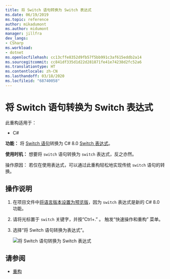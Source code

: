 ```yaml
---
title: 将 Switch 语句转换为 Switch 表达式
ms.date: 06/19/2019
ms.topic: reference
author: mikadumont
ms.author: midumont
manager: jillfra
dev_langs:
- CSharp
ms.workload:
- dotnet
ms.openlocfilehash: cc13cffe8352d9fb57f5bb991c3af615eddb2a14
ms.sourcegitcommit: cc841df335d1d22d281871fe41e74238d2fc52a6
ms.translationtype: HT
ms.contentlocale: zh-CN
ms.lasthandoff: 03/18/2020
ms.locfileid: "68740058"
---
```

# <a name="convert-switch-statement-to-switch-expression"></a>将 Switch 语句转换为 Switch 表达式

此重构适用于：

- C#

**功能：** 将 [Switch 语句](/dotnet/csharp/language-reference/keywords/switch)转换为 C# 8.0 [Switch 表达式](/dotnet/csharp/whats-new/csharp-8#switch-expressions)。

**使用时机：** 想要将 `switch` 语句转换为 `switch` 表达式，反之亦然。 

操作原因：  若仅在使用表达式，可以通过此重构轻松地实现传统 `switch` 语句的转换。

## <a name="how-to"></a>操作说明

1. 在项目文件中[将语言版本设置为预览版](/dotnet/csharp/language-reference/configure-language-version#edit-the-project-file)，因为 `switch` 表达式是新的 C# 8.0 功能。
2. 请将光标置于 `switch` 关键字，并按“Ctrl+.”   。 触发“快速操作和重构”  菜单。
3. 选择“将 Switch 语句转换为表达式”。 

   ![将 Switch 语句转换为 Switch 表达式](media/convert-switch-statement-to-switch-expression.png) 

## <a name="see-also"></a>请参阅

- [重构](../refactoring-in-visual-studio.md)
